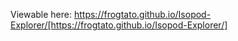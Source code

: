 Viewable here: https://frogtato.github.io/Isopod-Explorer/[https://frogtato.github.io/Isopod-Explorer/]
